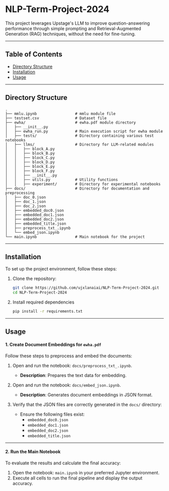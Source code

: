 # NLP-Term-Project-2024

This project leverages Upstage's LLM to improve question-answering performance through simple prompting and Retrieval-Augmented Generation (RAG) techniques, without the need for fine-tuning.

---

## Table of Contents

- [Directory Structure](#directory-structure)
- [Installation](#installation)
- [Usage](#usage)

---

## Directory Structure

```
.
├── mmlu.ipynb                 # mmlu module file
├── testset.csv                # Dataset file
├── ewha/                      # ewha.pdf module directory
│   ├── __init__.py          
│   ├── ewha_run.py            # Main execution script for ewha module
│   ├── tests/                 # Directory containing various test notebooks
│   ├── llms/                  # Directory for LLM-related modules
│   │   ├── block_A.py
│   │   ├── block_B.py
│   │   ├── block_C.py
│   │   ├── block_D.py
│   │   ├── block_E.py
│   │   ├── block_F.py
│   │   ├── __init__.py
│   │   ├── utils.py           # Utility functions
│   │   ├── experiment/        # Directory for experimental notebooks
├── docs/                      # Directory for documentation and preprocessing
│   ├── doc_0.json
│   ├── doc_1.json
│   ├── doc_2.json
│   ├── embedded_doc0.json
│   ├── embedded_doc1.json
│   ├── embedded_doc2.json
│   ├── embedded_title.json
│   ├── preprocess_txt_.ipynb
│   └── embed_json.ipynb
└── main.ipynb                 # Main notebook for the project
```

---

## Installation

To set up the project environment, follow these steps:

1. Clone the repository:
   ```bash
   git clone https://github.com/ujxlanaiai/NLP-Term-Project-2024.git
   cd NLP-Term-Project-2024

2. Install required dependencies
   ```bash
   pip install -r requirements.txt

---

## Usage

#### 1. Create Document Embeddings for `ewha.pdf`
Follow these steps to preprocess and embed the documents:

1. Open and run the notebook: `docs/preprocess_txt_.ipynb`.  
   - **Description**: Prepares the text data for embedding.

2. Open and run the notebook: `docs/embed_json.ipynb`.  
   - **Description**: Generates document embeddings in JSON format.

3. Verify that the JSON files are correctly generated in the `docs/` directory:  
   - Ensure the following files exist:
     - `embedded_doc0.json`
     - `embedded_doc1.json`
     - `embedded_doc2.json`
     - `embedded_title.json`

---

#### 2. Run the Main Notebook
To evaluate the results and calculate the final accuracy:

1. Open the notebook: `main.ipynb` in your preferred Jupyter environment.  
2. Execute all cells to run the final pipeline and display the output accuracy.

